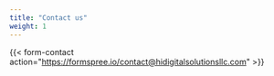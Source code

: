 ```yaml
---
title: "Contact us"
weight: 1
---
```


{{< form-contact action="https://formspree.io/contact@hidigitalsolutionsllc.com"  >}}